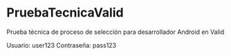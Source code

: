 # PruebaTecnicaValid
Prueba técnica de proceso de selección para desarrollador Android en Valid

Usuario: user123
Contraseña: pass123
